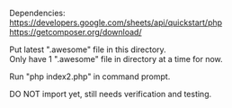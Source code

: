 Dependencies:  
https://developers.google.com/sheets/api/quickstart/php  
https://getcomposer.org/download/  
  
Put latest ".awesome" file in this directory.  
Only have 1 ".awesome" file in directory at a time for now.  
  
Run "php index2.php" in command prompt.  
  
DO NOT import yet, still needs verification and testing.  